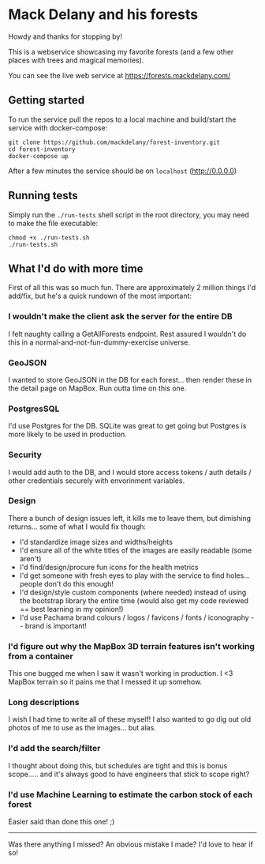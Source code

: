 # Mack Delany and his forests

Howdy and thanks for stopping by!

This is a webservice showcasing my favorite forests (and a few other places with trees and magical memories).

You can see the live web service at https://forests.mackdelany.com/

## Getting started

To run the service pull the repos to a local machine and build/start the service with docker-compose:

```
git clone https://github.com/mackdelany/forest-inventory.git
cd forest-inventory
docker-compose up
```

After a few minutes the service should be on `localhost` (http://0.0.0.0)

## Running tests

Simply run the `./run-tests` shell script in the root directory, you may need to make the file executable:

```
chmod +x ./run-tests.sh
./run-tests.sh
```

## What I'd do with more time

First of all this was so much fun. There are approximately 2 million things I'd add/fix, but he's a quick rundown of the most important:

### I wouldn't make the client ask the server for the entire DB

I felt naughty calling a GetAllForests endpoint. Rest assured I wouldn't do this in a normal-and-not-fun-dummy-exercise universe.

### GeoJSON

I wanted to store GeoJSON in the DB for each forest... then render these in the detail page on MapBox. Run outta time on this one.

### PostgresSQL

I'd use Postgres for the DB. SQLite was great to get going but Postgres is more likely to be used in production.

### Security

I would add auth to the DB, and I would store access tokens / auth details / other credentials securely with envorinment variables.

### Design

There a bunch of design issues left, it kills me to leave them, but dimishing returns... some of what I would fix though:

- I'd standardize image sizes and widths/heights
- I'd ensure all of the white titles of the images are easily readable (some aren't)
- I'd find/design/procure fun icons for the health metrics
- I'd get someone with fresh eyes to play with the service to find holes... people don't do this enough!
- I'd design/style custom components (where needed) instead of using the bootstrap library the entire time (would also get my code reviewed == best learning in my opinion!)
- I'd use Pachama brand colours / logos / favicons / fonts / iconography -- brand is important!

### I'd figure out why the MapBox 3D terrain features isn't working from a container

This one bugged me when I saw it wasn't working in production. I <3 MapBox terrain so it pains me that I messed it up somehow.

### Long descriptions

I wish I had time to write all of these myself! I also wanted to go dig out old photos of me to use as the images... but alas.

### I'd add the search/filter

I thought about doing this, but schedules are tight and this is bonus scope..... and it's always good to have engineers that stick to scope right?

### I'd use Machine Learning to estimate the carbon stock of each forest

Easier said than done this one! ;)

---

Was there anything I missed? An obvious mistake I made? I'd love to hear if so!
